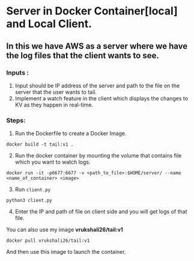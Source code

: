 # Server in Docker Container[local] and Local Client.

## In this we have AWS as a server where we have the log files that the client wants to see.

### Inputs :
1. Input should be IP address of the server and path to the file on the server that the user wants to tail.
2. Implement a watch feature in the client which displays the changes to KV as they happen in real-time.

### Steps:
1. Run the Dockerfile to create a Docker Image.
```
docker build -t tail:v1 .
```
2. Run the docker container by mounting the volume that contains file which you want to watch logs.
```
docker run -it -p6677:6677 -v <path_to_file>:$HOME/server/ --name <name_of_container> <image>
```
3. Run `client.py`
```
python3 client.py
```
4. Enter the IP and path of file on client side and you will get logs of that file.

 
You can also use my image **vrukshali26/tail:v1**
```
docker pull vrukshali26/tail:v1
```

And then use this image to launch the container.
